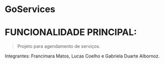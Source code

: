 # GoServices
# FUNCIONALIDADE PRINCIPAL:
> Projeto para agendamento de serviços.

Integrantes:
 Francimara Matos, Lucas Coelho e Gabriela Duarte Albornoz.
